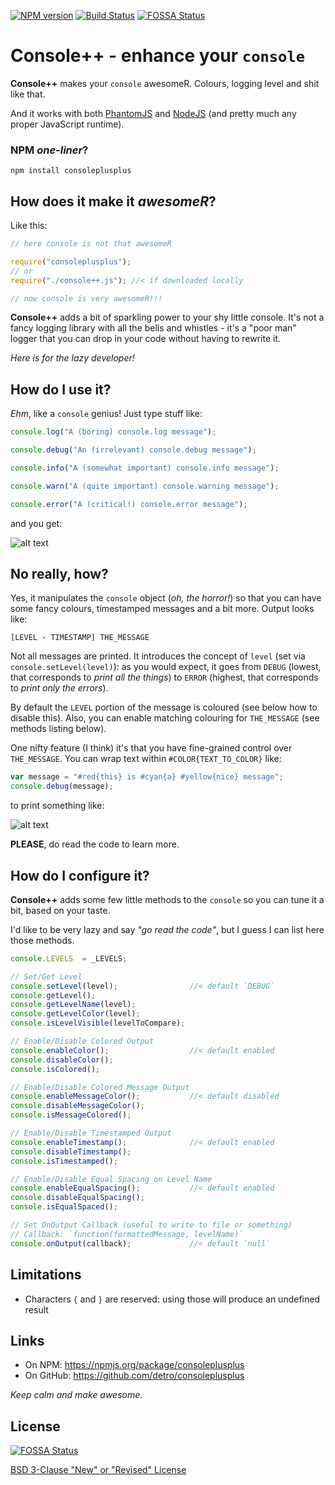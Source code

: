 [![NPM version](https://badge.fury.io/js/consoleplusplus.png)](http://badge.fury.io/js/consoleplusplus)
[![Build Status](https://travis-ci.org/detro/consoleplusplus.svg?branch=master)](https://travis-ci.org/detro/consoleplusplus)
[![FOSSA Status](https://app.fossa.io/api/projects/git%2Bgithub.com%2Fdetro%2Fconsoleplusplus.svg?type=shield)](https://app.fossa.io/projects/git%2Bgithub.com%2Fdetro%2Fconsoleplusplus?ref=badge_shield)

# Console++ - enhance your `console`

**Console++** makes your `console` awesomeR. Colours, logging level and shit
like that.

And it works with both [PhantomJS](http://phantomjs.org) and
[NodeJS](http://nodejs.org) (and pretty much any proper JavaScript runtime).

### NPM _one-liner_?

```
npm install consoleplusplus
```

## How does it make it _awesomeR_?

Like this:

```javascript
// here console is not that awesomeR

require("consoleplusplus");
// or
require("./console++.js"); //< if downloaded locally

// now console is very awesomeR!!!
```

**Console++** adds a bit of sparkling power to your shy little console.
It's not a fancy logging library with all the bells and whistles - it's a
"poor man" logger that you can drop in your code without having to rewrite it.

_Here is for the lazy developer!_

## How do I use it?

_Ehm_, like a `console` genius! Just type stuff like:

```javascript
console.log("A (boring) console.log message");

console.debug("An (irrelevant) console.debug message");

console.info("A (somewhat important) console.info message");

console.warn("A (quite important) console.warning message");

console.error("A (critical!) console.error message");
```

and you get:

![alt text](https://raw.github.com/detro/consoleplusplus/master/README.pics/console++-1.png "Some output")

## No really, how?

Yes, it manipulates the `console` object (_oh, the horror!_) so that you can
have some fancy colours, timestamped messages and a bit more. Output looks like:

```
[LEVEL - TIMESTAMP] THE_MESSAGE
```

Not all messages are printed. It introduces the concept of `level` (set via
`console.setLevel(level)`): as you would expect, it goes from `DEBUG` (lowest,
that corresponds to _print all the things_) to `ERROR` (highest, that
corresponds to _print only the errors_).

By default the `LEVEL` portion of the message is coloured (see below how
to disable this). Also, you can enable matching colouring for `THE_MESSAGE`
(see methods listing below).

One nifty feature (I think) it's that you have fine-grained control over
`THE_MESSAGE`. You can wrap text within `#COLOR{TEXT_TO_COLOR}` like:

```javascript
var message = "#red{this} is #cyan{a} #yellow{nice} message";
console.debug(message);
```

to print something like:

![alt text](https://raw.github.com/detro/consoleplusplus/master/README.pics/console++-2.png "Some colored output")

**PLEASE**, do read the code to learn more.

## How do I configure it?

**Console++** adds some few little methods to the `console` so you can tune
it a bit, based on your taste.

I'd like to be very lazy and say _"go read the code"_, but I guess I can list
here those methods.

```javascript
console.LEVELS  = _LEVELS;

// Set/Get Level
console.setLevel(level);                //< default `DEBUG`
console.getLevel();
console.getLevelName(level);
console.getLevelColor(level);
console.isLevelVisible(levelToCompare);

// Enable/Disable Colored Output
console.enableColor();                  //< default enabled
console.disableColor();
console.isColored();

// Enable/Disable Colored Message Output
console.enableMessageColor();           //< default disabled
console.disableMessageColor();
console.isMessageColored();

// Enable/Disable Timestamped Output
console.enableTimestamp();              //< default enabled
console.disableTimestamp();
console.isTimestamped();

// Enable/Disable Equal Spacing on Level Name
console.enableEqualSpacing();           //< default enabled
console.disableEqualSpacing();
console.isEqualSpaced();

// Set OnOutput Callback (useful to write to file or something)
// Callback: `function(formattedMessage, levelName)`
console.onOutput(callback);             //< default `null`
```

## Limitations
* Characters `{` and `}` are reserved: using those will produce an undefined result

## Links

* On NPM: https://npmjs.org/package/consoleplusplus
* On GitHub: https://github.com/detro/consoleplusplus

_Keep calm and make awesome_.

## License

[![FOSSA Status](https://app.fossa.io/api/projects/git%2Bgithub.com%2Fdetro%2Fconsoleplusplus.svg?type=large)](https://app.fossa.io/projects/git%2Bgithub.com%2Fdetro%2Fconsoleplusplus?ref=badge_large)

[BSD 3-Clause "New" or "Revised" License](./LICENSE)




